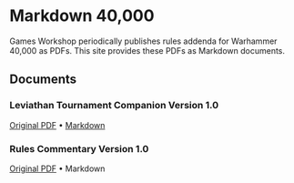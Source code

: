 # Markdown 40,000

Games Workshop periodically publishes rules addenda for Warhammer 40,000 as PDFs. This site provides these PDFs as Markdown documents.

## Documents

### Leviathan Tournament Companion Version 1.0

[Original PDF](docs/leviathan-tournament-companion-version-1.0.pdf) • [Markdown](docs/leviathan-tournament-companion-version-1.0.md)

### Rules Commentary Version 1.0

[Original PDF](docs/rules-commentary-version-1.0.pdf) • Markdown
